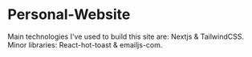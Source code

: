 # Personal-Website
Main technologies I've used to build this site are: Nextjs & TailwindCSS.
Minor libraries: React-hot-toast & emailjs-com.
